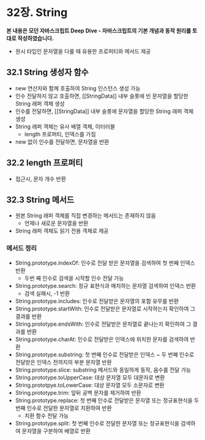 # 32장. String

**본 내용은 모던 자바스크립트 Deep Dive - 자바스크립트의 기본 개념과 동작 원리를 토대로 작성하였습니다.**

* 원시 타입인 문자열을 다룰 때 유용한 프로퍼티와 메서드 제공

## 32.1 String 생성자 함수

* new 연산자와 함께 호출하여 String 인스턴스 생성 가능
* 인수 전달하지 않고 호출하면, [[StringData]] 내부 슬롯에 빈 문자열을 할당한 String 래퍼 객체 생성
* 인수를 전달하면, [[StringData]] 내부 슬롯에 문자열을 할당한 String 래퍼 객체 생성
* String 래퍼 객체는 유사 배열 객체, 이터러블
  * length 프로퍼티, 인덱스를 가짐
* new 없이 인수를 전달하면, 문자열을 반환



## 32.2 length 프로퍼티

* 접근시, 문자 개수 반환



## 32.3 String 메서드

* 원본 String 래퍼 객체를 직접 변경하는 메서드는 존재하지 않음
  * 언제나 새로운 문자열을 반환
* String 래퍼 객체도 읽기 전용 객체로 제공



### 메서드 정리

* String.prototype.indexOf: 인수로 전달 받은 문자열을 검색하여 첫 번째 인덱스 반환
  * 두번 째 인수로 검색을 시작할 인수 전달 가능
* String.prototype.search: 정규 표현식과 매치하는 문자열 검색하여 인덱스 반환
  * 검색 실패시, -1 반환
* String.prototype.includes: 인수로 전달받은 문자열의 포함 유무를 반환
* String.prototype.startWith: 인수로 전달받은 문자열로 시작하는지 확인하여 그 결과를 반환
* String.prototype.endsWith: 인수로 전달받은 문자열로 끝나는지 확인하여 그 결과를 반환
* String.prototype.charAt: 인수로 전달받은 인덱스에 위치한 문자를 검색하여 반환
* String.prototype.substring: 첫 번째 인수로 전달받은 인덱스 ~ 두 번째 인수로 전달받은 인덱스 전까지의 부분 문자열 반환
* String.prototype.slice: substring 메서드와 동일하게 동작, 음수를 전달 가능
* String.prototype.toUpperCase: 대상 문자열 모두 대문자로 변환
* String.prototpye.toLowerCase: 대상 문자열 모두 소문자로 변환
* String.prototype.trim: 앞뒤 공백 문자를 제거하여 반환
* String.prototype.replace: 첫 번째 인수로 전달받은 문자열 또는 정규표현식을 두 번째 인수로 전달한 문자열로 치환하여 반환
  * 치환 함수 전달 가능
* String.prototype.split: 첫 번째 인수로 전달한 문자열 또는 정규표현식을 검색하여 문자열을 구분하여 배열로 반환



